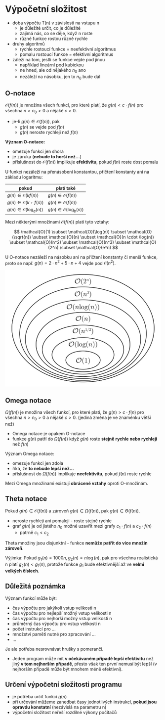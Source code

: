 # Výpočetní složitost

- doba výpočtu T(n) v závislosti na vstupu n
	- je důležité určit, co je důležité
	- zajímá nás, co se děje, když n roste
	- různé funkce rostou různě rychle
- druhy algoritmů
	- rychle rostoucí funkce = neefektivní algoritmus
	- pomalu rostoucí funkce =  efektivní algoritmus
- záleží na tom, jestli se funkce vejde pod jinou
	- například lineární pod kubickou
	- ne hned, ale od nějakého $n_0$ ano
	- nezáleží na násobku, jen to $n_{0}$ bude dál

## O-notace

$\mathcal{O}(f(n))$ je množina všech funkcí, pro které platí, že $g(n) < c \cdot f(n)$ pro všechna $n > n_0 > 0$ a nějaké $c > 0$.

- je-li $g(n) \in \mathcal{O}(f(n))$, pak
	- $g(n)$ se vejde pod $f(n)$
	- $g(n)$ neroste rychleji než $f(n)$

**Význam O-notace:**
- omezuje funkci jen shora
- je záruka (**nebude to horší než...**)
- příslušnost do $\mathcal{O}(f(n))$ implikuje **efektivitu**, pokud $f(n)$ roste dost pomalu

U funkcí nezáleží na přenásobení konstantou, přičtení konstanty ani na základu logaritmu:

| pokud                               | platí také                          |
| ----------------------------------- | ----------------------------------- |
| $g(n) \in \mathcal{O}(kf(n))$       | $g(n) \in \mathcal{O}(f(n))$        |
| $g(n) \in \mathcal{O}(k + f(n))$    | $g(n) \in \mathcal{O}(f(n))$        |
| $g(n) \in \mathcal{O}(\log_{a}(n))$ | $g(n) \in \mathcal{O}(\log_{b}(n))$ |

Mezi některými množinami $\mathcal{O}(f(n))$ platí tyto vztahy:

$$
\mathcal{O}(1) \subset \mathcal{O}(\log(n)) \subset \mathcal{O}(\sqrt{n}) \subset \mathcal{O}(n) \subset \mathcal{O}(n \cdot \log(n)) \subset \mathcal{O}(n^2) \subset \mathcal{O}(n^3) \subset \mathcal{O}(2^n) \subset \mathcal{O}(e^n)
$$

U O-notace nezáleží na násobku ani na přičtení konstanty či menší funkce, proto se např. $g(n) = 2 \cdot n^2 + 5 \cdot n + 4$ vejde pod $\mathcal{O}(n^2)$.

![Zanořování O množin](_assets/zanorovani-o-mnozin.png)

## Omega notace

$\Omega(f(n))$ je množina všech funkcí, pro které platí, že $g(n) > c \cdot f(n)$ pro všechna $n > n_0 > 0$ a nějaké $c > 0$. (jediná změna je ve znaménku větší než)

- Omega notace je opakem O-notace
- funkce $g(n)$ patří do $\Omega(f(n))$ když $g(n)$ roste **stejně rychle nebo rychleji** než $f(n)$

Význam Omega notace:
- omezuje funkci jen zdola
- říká, že **to nebude lepší než...**
- příslušnost do $\Omega(f(n))$ implikuje **neefektivitu**, pokud $f(n)$ roste rychle

Mezi Omega množinami existují **obrácené vztahy** oproti O-množinám.

## Theta notace

Pokud $g(n) \in \mathcal{O}(f(n))$ a zároveň $g(n) \in \Omega(f(n))$, pak $g(n) \in \Theta(f(n))$.
- neroste rychleji ani pomaleji - roste stejně rychle
- graf $g(n)$ je od jistého $n_{0}$ možné uzavřít mezi grafy $c_{1} \cdot f(n)$ a $c_{2} \cdot f(n)$
	- patrně $c_{1} < c_{2}$

Theta množiny jsou disjunktní - funkce **nemůže patřit do více množin zároveň**.

Výjimka: Pokud $g_{1}(n) = 1000n, g_{2}(n) = n\log(n)$, pak pro všechna realistická n platí $g_{2}(n) < g_{1}(n)$, protože funkce $g_{1}$ bude efektivnější až ve **velmi velkých číslech**.

## Důležitá poznámka

Význam funkcí může být:
- čas výpočtu pro jakýkoli vstup velikosti n
- čas výpočtu pro nejlepší možný vstup velikosti n
- čas výpočtu pro nejhorší možný vstup velikosti n
- průměrný čas výpočtu pro vstup velikosti n
- počet instrukcí pro ...
- množství paměti nutné pro zpracování ...
- ...

Je ale potřeba nesrovnávat hrušky s pomeranči.
- Jeden program může mít **v očekávaném případě lepší efektivitu** než jiný **v tom nejhorším případě**, přesto však ten první nemusí být lepší (v nejhorším případě může být mnohem méně efektivní).

## Určení výpočetní složitosti programu

- je potřeba určit funkci $g(n)$
- při určování můžeme zanedbat časy jednotlivých instrukcí, **pokud jsou opravdu konstatní** (nezávislá na parametru n)
- výpočetní složitost neřeší rozdílné výkony počítačů